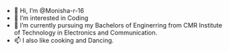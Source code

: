 - 👋 Hi, I’m @Monisha-r-16
- 👀 I’m interested in Coding
- 🌱 I’m currently pursuing my Bachelors of Enginerring from CMR Institute of Technology in Electronics and Communication.
- 📫 I also like cooking and Dancing.

<!---
Monisha-r-16/Monisha-r-16 is a ✨ special ✨ repository because its `README.md` (this file) appears on your GitHub profile.
You can click the Preview link to take a look at your changes.
--->
